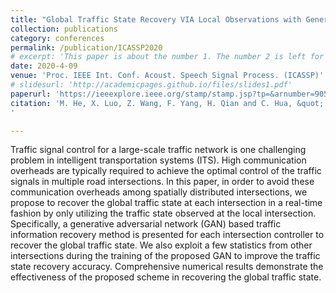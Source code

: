 ```yaml
---
title: "Global Traffic State Recovery VIA Local Observations with Generative Adversarial Networks"
collection: publications
category: conferences
permalink: /publication/ICASSP2020
# excerpt: 'This paper is about the number 1. The number 2 is left for future work.'
date: 2020-4-09
venue: 'Proc. IEEE Int. Conf. Acoust. Speech Signal Process. (ICASSP)'
# slidesurl: 'http://academicpages.github.io/files/slides1.pdf'
paperurl: 'https://ieeexplore.ieee.org/stamp/stamp.jsp?tp=&arnumber=9054656'
citation: 'M. He, X. Luo, Z. Wang, F. Yang, H. Qian and C. Hua, &quot; Global Traffic State Recovery VIA Local Observations with Generative Adversarial Networks &quot;. <i>Proc. IEEE Int. Conf. Acoust. Speech Signal Process. (ICASSP)</i>, Barcelona, Spain, 2020.},
'

---
```


Traffic signal control for a large-scale traffic network is one challenging problem in intelligent transportation systems (ITS). High communication overheads are typically required to achieve the optimal control of the traffic signals in multiple road intersections. In this paper, in order to avoid these communication overheads among spatially distributed intersections, we propose to recover the global traffic state at each intersection in a real-time fashion by only utilizing the traffic state observed at the local intersection. Specifically, a generative adversarial network (GAN) based traffic information recovery method is presented for each intersection controller to recover the global traffic state. We also exploit a few statistics from other intersections during the training of the proposed GAN to improve the traffic state recovery accuracy. Comprehensive numerical results demonstrate the effectiveness of the proposed scheme in recovering the global traffic state.